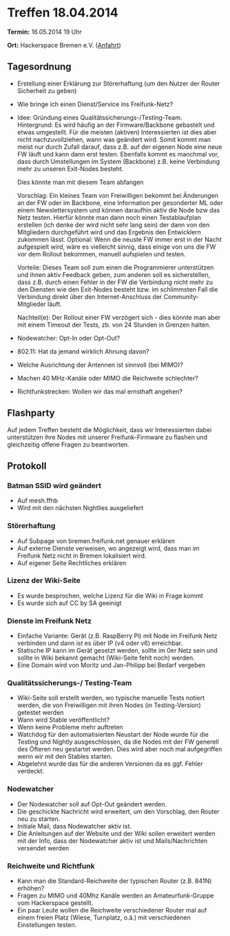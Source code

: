 # Treffen 18.04.2014

**Termin:** 16.05.2014 19 Uhr 

**Ort:** Hackerspace Bremen e.V. ([Anfahrt](https://www.hackerspace-bremen.de/anfahrt/))

## Tagesordnung

* Erstellung einer Erklärung zur Störerhaftung (um den Nutzer der Router Sicherheit zu geben)
* Wie bringe ich einen Dienst/Service ins Freifunk-Netz?
* Idee: Gründung eines Qualitätssicherungs-/Testing-Team.  
Hintergrund: Es wird häufig an der Firmware/Backbone gebastelt und etwas umgestellt. Für die meisten (aktiven) 
Interessierten ist dies aber nicht nachzuvollziehen, wann was geändert wird.
Somit kommt man meist nur durch Zufall darauf, dass z.B. auf der eigenen Node eine neue FW läuft und kann dann erst testen.
Ebenfalls kommt es manchmal vor, dass durch Umstellungen im System (Backbone) z.B. keine Verbindung mehr zu unseren Exit-Nodes besteht.

  Dies könnte man mit diesem Team abfangen

  Vorschlag: Ein kleines Team von Freiwilligen bekommt bei Änderungen an der FW oder im Backbone, eine Information per gesonderter ML oder
einem Newslettersystem und können daraufhin aktiv die Node bzw das Netz testen.
Hierfür könnte man dann noch einen Testablaufplan erstellen (ich denke der wird nicht sehr lang sein) der dann von den Mitgliedern durchgeführt 
wird und das Ergebnis den Entwicklern zukommen lässt.
Optional: Wenn die neuste FW immer erst in der Nacht aufgespielt wird, wäre es vielleicht sinnig, dass einige von uns die FW vor dem Rollout 
bekommen, manuell aufspielen und testen.

  Vorteile:
Dieses Team soll zum einen die Programmierer unterstützen und ihnen aktiv Feedback geben, zum anderen soll es sicherstellen, 
dass z.B. durch einen Fehler in der FW die Verbindung nicht mehr zu den Diensten wie den Exit-Nodes besteht bzw. im schlimmsten Fall die Verbindung direkt 
über den Internet-Anschluss der Community-Mitglieder läuft.

  Nachteil(e):
Der Rollout einer FW verzögert sich - dies könnte man aber mit einem Timeout der Tests, zb. von 24 Stunden in Grenzen halten.

* Nodewatcher: Opt-In oder Opt-Out?
* 802.11: Hat da jemand wirklich Ahnung davon?
 * Welche Ausrichtung der Antennen ist sinnvoll (bei MIMO)?
 * Machen 40 MHz-Kanäle oder MIMO die Reichweite schlechter?
* Richtfunkstrecken: Wollen wir das mal ernsthaft angehen?

## Flashparty 
Auf jedem Treffen besteht die Möglichkeit, dass wir Interessierten dabei unterstützen ihre Nodes mit unserer Freifunk-Firmware zu flashen und gleichzeitig offene Fragen zu beantworten.


## Protokoll

### Batman SSID wird geändert

* Auf mesh.ffhb
* Wird mit den nächsten Nightlies ausgeliefert

### Störerhaftung

* Auf Subpage von bremen.freifunk.net genauer erklären
* Auf externe Dienste verweisen, wo angezeigt wird, dass man im Freifunk Netz nicht in Bremen lokalisiert wird.
* Auf eigener Seite Rechtliches erklären  

### Lizenz der Wiki-Seite

* Es wurde besprochen, welche Lizenz für die Wiki in Frage kommt
* Es wurde sich auf CC by SA geeinigt

### Dienste im Freifunk Netz

* Einfache Variante: Gerät (z.B. RaspBerry Pi) mit Node im Freifunk Netz verbinden und dann ist es über IP (v4 oder v6) erreichbar. 
 * Statische IP kann im Gerät gesetzt werden, sollte im 0er Netz sein und sollte in Wiki bekannt gemacht (Wiki-Seite fehlt noch) werden. 
 * Eine Domain wird von Moritz und Jan-Philipp bei Bedarf vergeben

### Qualitätssicherungs-/ Testing-Team

* Wiki-Seite soll erstellt werden, wo typische manuelle Tests notiert werden, die von Freiwilligen mit ihren Nodes (in Testing-Version) getestet werden
* Wann wird Stable veröffentlicht?
 * Wenn keine Probleme mehr auftreten 
* Watchdog für den automatisierten Neustart der Node wurde für die Testing und Nightly ausgeschlossen, da die Nodes mit der FW generell des Öfteren neu gestartet werden. Dies wird aber noch mal aufgegriffen wenn wir mit den Stables starten.
* Abgelehnt wurde das für die anderen Versionen da es ggf. Fehler verdeckt.

### Nodewatcher

* Der Nodewatcher soll auf Opt-Out geändert werden. 
* Die geschickte Nachricht wird erweitert, um den Vorschlag, den Router neu zu starten.
* Initiale Mail, dass Nodewatcher aktiv ist.
* Die Anleitungen auf der Website und der Wiki sollen erweitert werden mit der Info, dass der Nodewatcher aktiv ist und Mails/Nachrichten versendet werden

### Reichweite und Richtfunk

* Kann man die Standard-Reichweite der typischen Router (z.B. 841N) erhöhen?
* Fragen zu MIMO und 40Mhz Kanäle werden an Amateurfunk-Gruppe vom Hackerspace gestellt.
* Ein paar Leute wollen die Reichweite verschiedener Router mal auf einem freien Platz (Wiese, Turnplatz, o.ä.) mit verschiedenen Einstellungen testen.